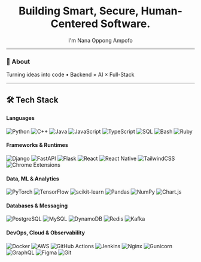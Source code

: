 <!-- Profile Header -->
<h1 align="center">Building Smart, Secure, Human-Centered Software.</h1>
<p align="center">I'm Nana Oppong Ampofo</p>

---

### 🧭 About
Turning ideas into code • Backend × AI × Full-Stack  

---

## 🛠 Tech Stack

#### Languages
![Python](https://img.shields.io/badge/Python-3776AB?logo=python&logoColor=fff)
![C++](https://img.shields.io/badge/C++-00599C?logo=c%2B%2B&logoColor=fff)
![Java](https://img.shields.io/badge/Java-007396?logo=java&logoColor=fff)
![JavaScript](https://img.shields.io/badge/JavaScript-F7DF1E?logo=javascript&logoColor=000)
![TypeScript](https://img.shields.io/badge/TypeScript-3178C6?logo=typescript&logoColor=fff)
![SQL](https://img.shields.io/badge/SQL-336791?logo=postgresql&logoColor=fff)
![Bash](https://img.shields.io/badge/Bash-121011?logo=gnubash&logoColor=00ff88)
![Ruby](https://img.shields.io/badge/Ruby-CC342D?logo=ruby&logoColor=fff)

#### Frameworks & Runtimes
![Django](https://img.shields.io/badge/Django-092E20?logo=django&logoColor=fff)
![FastAPI](https://img.shields.io/badge/FastAPI-009688?logo=fastapi&logoColor=fff)
![Flask](https://img.shields.io/badge/Flask-000?logo=flask&logoColor=fff)
![React](https://img.shields.io/badge/React-20232A?logo=react&logoColor=61DAFB)
![React Native](https://img.shields.io/badge/React%20Native-20232A?logo=react&logoColor=61DAFB)
![TailwindCSS](https://img.shields.io/badge/TailwindCSS-06B6D4?logo=tailwindcss&logoColor=fff)
![Chrome Extensions](https://img.shields.io/badge/Chrome%20Ext-4285F4?logo=googlechrome&logoColor=fff)

#### Data, ML & Analytics
![PyTorch](https://img.shields.io/badge/PyTorch-EE4C2C?logo=pytorch&logoColor=fff)
![TensorFlow](https://img.shields.io/badge/TensorFlow-FF6F00?logo=tensorflow&logoColor=fff)
![scikit-learn](https://img.shields.io/badge/scikit--learn-F7931E?logo=scikitlearn&logoColor=fff)
![Pandas](https://img.shields.io/badge/Pandas-150458?logo=pandas&logoColor=fff)
![NumPy](https://img.shields.io/badge/NumPy-013243?logo=numpy&logoColor=fff)
![Chart.js](https://img.shields.io/badge/Chart.js-FF6384?logo=chartdotjs&logoColor=fff)

#### Databases & Messaging
![PostgreSQL](https://img.shields.io/badge/PostgreSQL-4169E1?logo=postgresql&logoColor=fff)
![MySQL](https://img.shields.io/badge/MySQL-4479A1?logo=mysql&logoColor=fff)
![DynamoDB](https://img.shields.io/badge/DynamoDB-4053D6?logo=amazondynamodb&logoColor=fff)
![Redis](https://img.shields.io/badge/Redis-DC382D?logo=redis&logoColor=fff)
![Kafka](https://img.shields.io/badge/Kafka-231F20?logo=apachekafka&logoColor=fff)

#### DevOps, Cloud & Observability
![Docker](https://img.shields.io/badge/Docker-2496ED?logo=docker&logoColor=fff)
![AWS](https://img.shields.io/badge/AWS-232F3E?logo=amazonaws&logoColor=ff9)
![GitHub Actions](https://img.shields.io/badge/GitHub%20Actions-2088FF?logo=githubactions&logoColor=fff)
![Jenkins](https://img.shields.io/badge/Jenkins-D24939?logo=jenkins&logoColor=fff)
![Nginx](https://img.shields.io/badge/Nginx-009639?logo=nginx&logoColor=fff)
![Gunicorn](https://img.shields.io/badge/Gunicorn-499848?logo=gunicorn&logoColor=fff)
![GraphQL](https://img.shields.io/badge/GraphQL-E10098?logo=graphql&logoColor=fff)
![Figma](https://img.shields.io/badge/Figma-F24E1E?logo=figma&logoColor=fff)
![Git](https://img.shields.io/badge/Git-F05032?logo=git&logoColor=fff)

